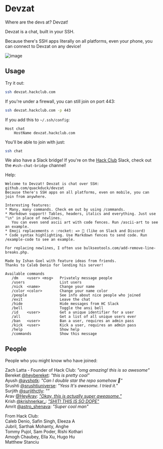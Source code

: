 # Devzat

Where are the devs at? Devzat!

Devzat is a chat, built in your SSH.

Because there's SSH apps literally on all platforms, even your phone, you can connect to Devzat on any device!

![image](https://user-images.githubusercontent.com/38882631/115499526-a4d70280-a280-11eb-8723-817f54eccf3e.png)


## Usage

Try it out:

```sh
ssh devzat.hackclub.com
```

If you're under a firewall, you can still join on port 443:
```sh
ssh devzat.hackclub.com -p 443
```

If you add this to `~/.ssh/config`:
```ssh
Host chat
    HostName devzat.hackclub.com
```

You'll be able to join with just:
```sh
ssh chat
```

We also have a Slack bridge! If you're on the [Hack Club](https://hackclub.com) Slack, check out the `#ssh-chat-bridge` channel!

Help:

```text
Welcome to Devzat! Devzat is chat over SSH: github.com/quackduck/devzat  
Because there's SSH apps on all platforms, even on mobile, you can join from anywhere.

Interesting features:
* Many, many commands. Check em out by using /commands.
* Markdown support! Tables, headers, italics and everything. Just use "\n" in place of newlines.  
   You can even send ascii art with code fences. Run /ascii-art to see an example.
* Emoji replacements 🔥 :rocket: => 🚀 (like on Slack and Discord)
* Code syntax highlighting. Use Markdown fences to send code. Run /example-code to see an example.

For replacing newlines, I often use bulkseotools.com/add-remove-line-breaks.php.

Made by Ishan Goel with feature ideas from friends.  
Thanks to Caleb Denio for lending his server!
```

```text
Available commands  
   /dm    <user> <msg>   Privately message people  
   /users                List users  
   /nick  <name>         Change your name  
   /color <color>        Change your name color  
   /people               See info about nice people who joined  
   /exit                 Leave the chat  
   /hide                 Hide messages from HC Slack  
   /bell                 Toggle the ansi bell  
   /id    <user>         Get a unique identifier for a user  
   /all                  Get a list of all unique users ever  
   /ban   <user>         Ban a user, requires an admin pass  
   /kick  <user>         Kick a user, requires an admin pass  
   /help                 Show help  
   /commands             Show this message
```

## People

People who you might know who have joined:

Zach Latta - Founder of Hack Club: _"omg amazing! this is so awesome"_  
Bereket [@heybereket](https://twitter.com/heybereket): _"this is pretty cool"_  
Ayush [@ayshptk](https://twitter.com/ayshptk): _"Can I double star the repo somehow :pleading_face:"_  
Srushti [@srushtiuniverse](https://twitter.com/srushtiuniverse): _"Yess It's awesome. I tried it."_  
Surjith [@surjithctly](https://twitter.com/surjithctly): _""_  
Arav [@HeyArav](https://twitter.com/HeyArav): [_"Okay, this is actually super aweasome."_](https://twitter.com/tregsthedev/status/1384180393893498880)  
Krish [@krishnerkar_](https://twitter.com/krishnerkar_):  [_"SHIT! THIS IS SO DOPE"_](https://twitter.com/krishnerkar_/status/1384173042616573960)  
Amrit [@astro_shenava](https://twitter.com/astro_shenava): _"Super cool man"_

From Hack Club:  
Caleb Denio, Safin Singh, Eleeza A    
Jubril, Sarthak Mohanty, Anghe    
Tommy Pujol, Sam Poder, Rishi Kothari    
Amogh Chaubey, Ella Xu, Hugo Hu  
Matthew Stanciu
